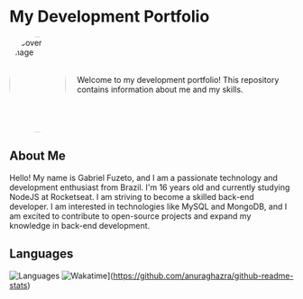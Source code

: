 # My Development Portfolio

<div style="display: flex; align-items: center;">
  <img src="https://6530c2eda83e446ecd80c0cf--luminous-tarsier-caed98.netlify.app/feitan-removebg-preview.png" alt="Cover Image" width="100" height="170" style="border-radius: 50%; margin-right: 20px;">
  <p>Welcome to my development portfolio! This repository contains information about me and my skills.</p>
</div>

## About Me

Hello! My name is Gabriel Fuzeto, and I am a passionate technology and development enthusiast from Brazil. I'm 16 years old and currently studying NodeJS at Rocketseat. I am striving to become a skilled back-end developer. I am interested in technologies like MySQL and MongoDB, and I am excited to contribute to open-source projects and expand my knowledge in back-end development.

## Languages
![Languages](https://github-readme-stats.vercel.app/api/top-langs/?username=fuzetoo&layout=normal)
![Wakatime](https://github-readme-stats.vercel.app/api/wakatime?username=ffflabs)](https://github.com/anuraghazra/github-readme-stats)


